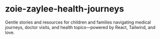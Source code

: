 # zoie-zaylee-health-journeys
Gentle stories and resources for children and families navigating medical journeys, doctor visits, and health topics—powered by React, Tailwind, and love.
